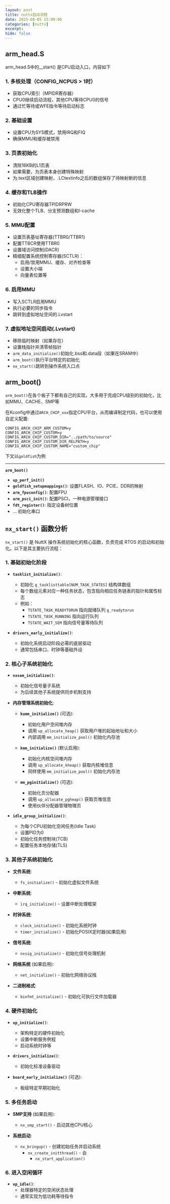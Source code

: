 ```yaml
---
layout: post
title: nuttx启动流程
date: 2025-08-05 15:09:06
categories: [nuttx]
excerpt:
hide: false
---
```


## arm_head.S

arm_head.S中的__start() 是CPU启动入口，内容如下

### 1. 多核处理（CONFIG_NCPUS > 1时）
- 获取CPU索引（MPIDR寄存器）
- CPU0继续启动流程，其他CPU等待CPU0的信号
- 通过忙等待或WFE指令等待启动标志

### 2. 基础设置
- 设置CPU为SYS模式，禁用IRQ和FIQ
- 确保MMU和缓存被禁用

### 3. 页表初始化
- 清除16KB的L1页表
- 如果需要，为页表本身创建特殊映射
- 为.text区域创建映射，.LCtextinfo之后的数组保存了待映射断的信息


### 4. 缓存和TLB操作
- 初始化CPU寄存器TPIDRPRW
- 无效化整个TLB、分支预测数组和I-cache

### 5. MMU配置
- 设置页表基址寄存器(TTBR0/TTBR1)
- 配置TTBCR使用TTBR0
- 设置域访问控制(DACR)
- 精细配置系统控制寄存器(SCTLR)：
  - 启用/禁用MMU、缓存、对齐检查等
  - 设置大小端
  - 向量表位置等

### 6. 启用MMU
- 写入SCTLR启用MMU
- 执行必要的同步指令
- 跳转到虚拟地址空间的.Lvstart

### 7. 虚拟地址空间启动(.Lvstart)
- 移除临时映射（如果存在）
- 设置栈指针并清零帧指针
- `arm_data_initialize()`初始化.bss和.data段（如果在SRAM中）
- `arm_boot()`执行平台特定的初始化
- `nx_start()`跳转到操作系统入口点


## arm_boot()

`arm_boot()`在各个板子下都有自己的实现，大多用于完成CPU级别的初始化，比如MMU、CACHE、SMP等

在Kconfig中通过`ARCH_CHIP_xxx`指定CPU平台，从而编译制定代码，也可以使用自定义配置:
```
CONFIG_ARCH_CHIP_ARM_CUSTOM=y
CONFIG_ARCH_CHIP_CUSTOM=y
CONFIG_ARCH_CHIP_CUSTOM_DIR="../path/to/source"
CONFIG_ARCH_CHIP_CUSTOM_DIR_RELPATH=y
CONFIG_ARCH_CHIP_CUSTOM_NAME="custom_chip"
```

下文以`goldfish`为例

---
**`arm_boot()`**
- **`up_perf_init()`**
- **`goldfish_setupmappings()`**: 设置FLASH、IO、PCIE、DDR的映射
- **`arm_fpuconfig()`**: 配置FPU
- **`arm_psci_init()`**: 配置PSCI，一种电源管理接口
- **`fdt_register()`**: 指定设备树位置
- ... 初始化串口


## `nx_start()` 函数分析

`nx_start()` 是 NuttX 操作系统初始化的核心函数，负责完成 RTOS 的启动和初始化。以下是其主要执行流程：

### 1. 基础初始化阶段

- **`tasklist_initialize()`**:
  - 初始化 `g_tasklisttable[NUM_TASK_STATES]` 结构体数组
  - 每个数组元素对应一种任务状态，包含指向相应任务链表的指针和属性标志
  - 例如：
    - `TSTATE_TASK_READYTORUN` 指向就绪队列 `g_readytorun`
    - `TSTATE_TASK_RUNNING` 指向运行队列
    - `TSTATE_WAIT_SEM` 指向信号量等待队列

- **`drivers_early_initialize()`**:
  - 初始化系统启动阶段必需的底层驱动
  - 通常包括串口、时钟等基础外设

### 2. 核心子系统初始化

- **`nxsem_initialize()`**:
  - 初始化信号量子系统
  - 为后续其他子系统提供同步机制支持

- **内存管理系统初始化**:
  - **`kumm_initialize()`** (可选):
    - 初始化用户空间堆内存
    - 调用 `up_allocate_heap()` 获取用户堆的起始地址和大小
    - 内部调用 `mm_initialize_pool()` 初始化内存池

  - **`kmm_initialize()`** (默认启用):
    - 初始化内核空间堆内存
    - 调用 `up_allocate_kheap()` 获取内核堆信息
    - 同样使用 `mm_initialize_pool()` 初始化内存池

  - **`mm_pginitialize()`** (可选):
    - 初始化页分配器
    - 调用 `up_allocate_pgheap()` 获取页堆信息
    - 使用伙伴分配器管理物理页

- **`idle_group_initialize()`**:
  - 为每个CPU初始化空闲任务(Idle Task)
  - 设置PID为0
  - 初始化任务控制块(TCB)
  - 配置任务本地存储(TLS)

### 3. 其他子系统初始化

- **文件系统**:
  - `fs_initialize()` - 初始化虚拟文件系统

- **中断系统**:
  - `irq_initialize()` - 设置中断处理框架

- **时钟系统**:
  - `clock_initialize()` - 初始化系统时钟
  - `timer_initialize()` - 初始化POSIX定时器(如果启用)

- **信号系统**:
  - `nxsig_initialize()` - 初始化信号处理机制

- **网络系统** (如果启用):
  - `net_initialize()` - 初始化网络协议栈

- **二进制格式**:
  - `binfmt_initialize()` - 初始化可执行文件加载器

### 4. 硬件初始化

- **`up_initialize()`**:
  - 架构特定的硬件初始化
  - 设置中断服务例程
  - 启动系统时钟等

- **`drivers_initialize()`**:
  - 初始化标准设备驱动

- **`board_early_initialize()`** (可选):
  - 板级特定早期初始化

### 5. 多任务启动

- **SMP支持** (如果启用):
  - `nx_smp_start()` - 启动其他CPU核心

- **系统启动**:
  - `nx_bringup()` - 创建初始任务并启动系统
    - `nx_create_initthread()` - 会
      - `nx_start_application()`

### 6. 进入空闲循环

- **`up_idle()`**:
  - 处理器特定的空闲状态处理
  - 通常实现为低功耗等待指令
